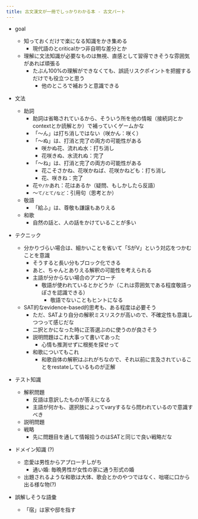 ```yaml
---
title: 古文漢文が一冊でしっかりわかる本 - 古文パート
---
```


* goal
  
  * 知っておくだけで楽になる知識をかき集める
    * 現代語のとcriticalかつ非自明な差分とか
  * 理解に文法知識が必要なものは無視、直感として習得できそうな雰囲気があれば頑張る
    * たぶん100%の理解ができなくても、誤読リスクポイントを把握するだけでも役立つと思う
      * 他のところで補おうと意識できる
* 文法
  
  * 助詞
    * 助詞は省略されているから、そういう所を他の情報（接続詞とかcontextとか読解とか）で補っていくゲームかな
    * 「〜ん」は打ち消しではない（咲かん：咲く）
    * 「〜ぬ」は、打消と完了の両方の可能性がある
      * 咲かぬ花、流れぬ水：打ち消し
      * 花咲きぬ、水流れぬ：完了
    * 「〜ね」は、打消と完了の両方の可能性がある
      * 花こそさかね、花咲かねば、花咲かねども：打ち消し
      * 花、咲きね：完了
    * 花`や/か`あれ：花はあるか（疑問、もしかしたら反語）
    * 〜`て/とて/など`：引用句（思考とか）
  * 敬語
    * 「給ふ」は、尊敬も謙譲もありえる
  * 和歌
    * 自然の話と、人の話をかけていることが多い
* テクニック
  
  * 分かりづらい場合は、細かいことを省いて「SがV」という対応をつかむことを意識
    * そうすると長い分もブロック化できる
    * あと、ちゃんとありえる解釈の可能性を考えられる
    * 主語が分からない場合のアプローチ
      * 敬語が使われているとかどうか（これは雰囲気である程度敬語っぽさを認識できる）
        * 敬語でないこともヒントになる
  * SAT的なevidence-based的思考も、ある程度は必要そう
    * ただ、SATより自分の解釈ミスリスクが高いので、不確定性も意識しつつって感じだな
    * 二択とかになった時に正答選ぶのに使うのが良さそう
    * 説明問題はこれ大事って書いてあった
      * 心情も推測せずに根拠を探せって
    * 和歌についてもこれ
      * 和歌自体の解釈はぶれがちなので、それ以前に言及されていることをrestateしているものが正解
* テスト知識
  
  * 解釈問題
    * 反語は意訳したものが答えになる
    * 主語が何かも、選択肢によってvaryするなら問われているので意識すべき
  * 説明問題
  * 戦略
    * 先に問題目を通して情報拾うのはSATと同じで良い戦略だな
* ドメイン知識 (?)
  
  * 恋愛は男性からアプローチしがち
    * 通い婚: 毎晩男性が女性の家に通う形式の婚
  * 出題されるような和歌は大体、歌会とかのやつではなく、咄嗟に口から出る様な物(?)
* 誤解しそうな語彙
  
  * 「宿」は家や邸を指す
